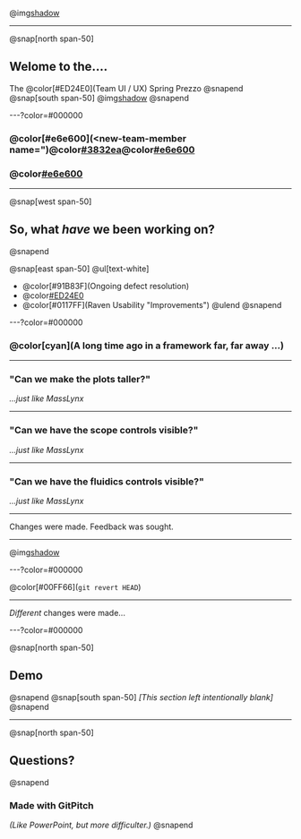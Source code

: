@img[shadow](assets/img/bcast.jpeg)

---
@snap[north span-50]
## Welome to the....
The @color[#ED24E0](Team UI / UX)
Spring Prezzo
@snapend
@snap[south span-50]
@img[shadow](assets/img/200.gif)
@snapend

---?color=#000000
### @color[#e6e600](&lt;new-team-member name=")@color[#3832ea](Lorraine)@color[#e6e600]("&gt;)
### @color[#e6e600](&lt;/new-team-member&gt;)

---
@snap[west span-50]
## So, what _have_ we been working on?
@snapend

@snap[east span-50]
@ul[text-white]
- @color[#91B83F](Ongoing defect resolution)
- @color[#ED24E0](Localisation)
- @color[#0117FF](Raven Usability "Improvements")
@ulend
@snapend

---?color=#000000

### @color[cyan](**A long time ago in a framework far, far away ...**)

---

### &quot;Can we make the plots taller?&quot;
_...just like MassLynx_

---

### &quot;Can we have the scope controls visible?&quot;
_...just like MassLynx_

---

### &quot;Can we have the fluidics controls visible?&quot;
_...just like MassLynx_

---

Changes were made.
Feedback was sought.

---

@img[shadow](assets/img/laughing.png)

---?color=#000000

@color[#00FF66](`git revert HEAD`)

---

*Different* changes were made...


---?color=#000000

@snap[north span-50]
## Demo
@snapend
@snap[south span-50]
_[This section left intentionally blank]_
@snapend

---

@snap[north span-50]
## Questions?
@snapend
### Made with GitPitch
*(Like PowerPoint, but more difficulter.)*
@snapend
